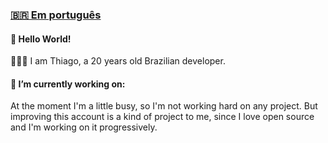 ### [🇧🇷 Em português](.README-pt.md)
#### 👋 Hello World!
<p>👱🏻‍♂️ I am Thiago, a 20 years old Brazilian developer.</p>
<h4>🔭 I’m currently working on:</h4>
<p>At the moment I'm a little busy, so I'm not working hard on any project. But improving this account is a kind of project to me, since I love open source and I'm working on it progressively.</p>
<!--
<h4>📫 How to reach me:</h4>
-->
<!--
<h4>📫 Onde me encontrar:</h4>

**thiagolauter/thiagolauter** is a ✨ _special_ ✨ repository because its `README.md` (this file) appears on your GitHub profile.

Here are some ideas to get you started:

- 🔭 I’m currently working on ...
- 🌱 I’m currently learning ...
- 📫 How to reach me: 
- ⚡ Fun fact: ...
-->

